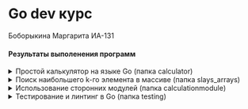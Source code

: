 # Go dev курс
Боборыкина Маргарита ИА-131
#### Результаты выполенения программ
<details><summary>Простой калькулятор на языке Go (папка calculator)</summary>
  
  <img src = "calculator/src/calc.png">
</details>

<details><summary>Поиск наибольшего k-го элемента в массиве (папка slays_arrays)</summary>
  <img src = "https://github.com/MargQ/Go_dev_YADRO/tree/main/slays_arrays/src/main.png">
</details>

<details><summary>Использование сторонних модулей (папка calculationmodule)</summary>
  <img src = "https://github.com/MargQ/Go_dev_YADRO/tree/main/calculationmodule/src/main.png">

  <img src = "https://github.com/MargQ/Go_dev_YADRO/tree/main/calculationmodule/src/main2.png">

  <img src = "https://github.com/MargQ/Go_dev_YADRO/tree/main/calculationmodule/src/module.png">
</details>


<details><summary>Тестирование и линтинг в Go (папка testing)</summary>
  <img src = "https://github.com/MargQ/Go_dev_YADRO/tree/main/testing/src/db.png">
  
  <img src = "https://github.com/MargQ/Go_dev_YADRO/tree/main/testing/src/wifi.png">
</details>




